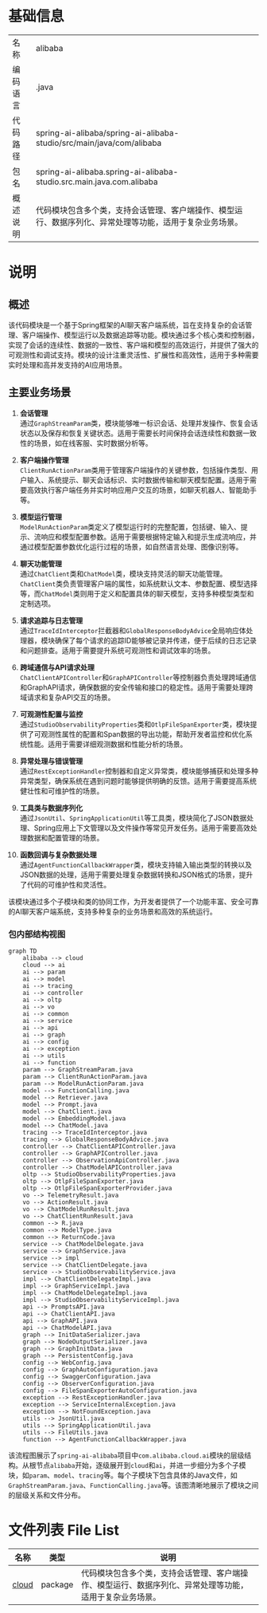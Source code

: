 # 基础信息

|      |      |
|------|------|
| 名称 | alibaba |
| 编码语言 | .java |
| 代码路径 | spring-ai-alibaba/spring-ai-alibaba-studio/src/main/java/com/alibaba |
| 包名 | spring-ai-alibaba.spring-ai-alibaba-studio.src.main.java.com.alibaba |
| 概述说明 | 代码模块包含多个类，支持会话管理、客户端操作、模型运行、数据序列化、异常处理等功能，适用于复杂业务场景。 |

# 说明

## 概述

该代码模块是一个基于Spring框架的AI聊天客户端系统，旨在支持复杂的会话管理、客户端操作、模型运行以及数据追踪等功能。模块通过多个核心类和控制器，实现了会话的连续性、数据的一致性、客户端和模型的高效运行，并提供了强大的可观测性和调试支持。模块的设计注重灵活性、扩展性和高效性，适用于多种需要实时处理和高并发支持的AI应用场景。

## 主要业务场景

1. **会话管理**  
   通过`GraphStreamParam`类，模块能够唯一标识会话、处理并发操作、恢复会话状态以及保存和恢复关键状态。适用于需要长时间保持会话连续性和数据一致性的场景，如在线客服、实时数据分析等。

2. **客户端操作管理**  
   `ClientRunActionParam`类用于管理客户端操作的关键参数，包括操作类型、用户输入、系统提示、聊天会话标识、实时数据传输和聊天模型配置。适用于需要高效执行客户端任务并实时响应用户交互的场景，如聊天机器人、智能助手等。

3. **模型运行管理**  
   `ModelRunActionParam`类定义了模型运行时的完整配置，包括键、输入、提示、流响应和模型配置参数。适用于需要根据特定输入和提示生成流响应，并通过模型配置参数优化运行过程的场景，如自然语言处理、图像识别等。

4. **聊天功能管理**  
   通过`ChatClient`类和`ChatModel`类，模块支持灵活的聊天功能管理。`ChatClient`类负责管理客户端的属性，如系统默认文本、参数配置、模型选择等，而`ChatModel`类则用于定义和配置具体的聊天模型，支持多种模型类型和定制选项。

5. **请求追踪与日志管理**  
   通过`TraceIdInterceptor`拦截器和`GlobalResponseBodyAdvice`全局响应体处理器，模块确保了每个请求的追踪ID能够被记录并传递，便于后续的日志记录和问题排查。适用于需要提升系统可观测性和调试效率的场景。

6. **跨域通信与API请求处理**  
   `ChatClientAPIController`和`GraphAPIController`等控制器负责处理跨域通信和GraphAPI请求，确保数据的安全传输和接口的稳定性。适用于需要处理跨域请求和复杂API交互的场景。

7. **可观测性配置与监控**  
   通过`StudioObservabilityProperties`类和`OtlpFileSpanExporter`类，模块提供了可观测性属性的配置和Span数据的导出功能，帮助开发者监控和优化系统性能。适用于需要详细观测数据和性能分析的场景。

8. **异常处理与错误管理**  
   通过`RestExceptionHandler`控制器和自定义异常类，模块能够捕获和处理多种异常类型，确保系统在遇到问题时能够提供明确的反馈。适用于需要提高系统健壮性和可维护性的场景。

9. **工具类与数据序列化**  
   通过`JsonUtil`、`SpringApplicationUtil`等工具类，模块简化了JSON数据处理、Spring应用上下文管理以及文件操作等常见开发任务。适用于需要高效处理数据和配置管理的场景。

10. **函数回调与复杂数据处理**  
   通过`AgentFunctionCallbackWrapper`类，模块支持输入输出类型的转换以及JSON数据的处理，适用于需要处理复杂数据转换和JSON格式的场景，提升了代码的可维护性和灵活性。

该模块通过多个子模块和类的协同工作，为开发者提供了一个功能丰富、安全可靠的AI聊天客户端系统，支持多种复杂的业务场景和高效的系统运行。


### 包内部结构视图

```mermaid
graph TD
    alibaba --> cloud
    cloud --> ai
    ai --> param
    ai --> model
    ai --> tracing
    ai --> controller
    ai --> oltp
    ai --> vo
    ai --> common
    ai --> service
    ai --> api
    ai --> graph
    ai --> config
    ai --> exception
    ai --> utils
    ai --> function
    param --> GraphStreamParam.java
    param --> ClientRunActionParam.java
    param --> ModelRunActionParam.java
    model --> FunctionCalling.java
    model --> Retriever.java
    model --> Prompt.java
    model --> ChatClient.java
    model --> EmbeddingModel.java
    model --> ChatModel.java
    tracing --> TraceIdInterceptor.java
    tracing --> GlobalResponseBodyAdvice.java
    controller --> ChatClientAPIController.java
    controller --> GraphAPIController.java
    controller --> ObservationApiController.java
    controller --> ChatModelAPIController.java
    oltp --> StudioObservabilityProperties.java
    oltp --> OtlpFileSpanExporter.java
    oltp --> OtlpFileSpanExporterProvider.java
    vo --> TelemetryResult.java
    vo --> ActionResult.java
    vo --> ChatModelRunResult.java
    vo --> ChatClientRunResult.java
    common --> R.java
    common --> ModelType.java
    common --> ReturnCode.java
    service --> ChatModelDelegate.java
    service --> GraphService.java
    service --> impl
    service --> ChatClientDelegate.java
    service --> StudioObservabilityService.java
    impl --> ChatClientDelegateImpl.java
    impl --> GraphServiceImpl.java
    impl --> ChatModelDelegateImpl.java
    impl --> StudioObservabilityServiceImpl.java
    api --> PromptsAPI.java
    api --> ChatClientAPI.java
    api --> GraphAPI.java
    api --> ChatModelAPI.java
    graph --> InitDataSerializer.java
    graph --> NodeOutputSerializer.java
    graph --> GraphInitData.java
    graph --> PersistentConfig.java
    config --> WebConfig.java
    config --> GraphAutoConfiguration.java
    config --> SwaggerConfiguration.java
    config --> ObserverConfiguration.java
    config --> FileSpanExporterAutoConfiguration.java
    exception --> RestExceptionHandler.java
    exception --> ServiceInternalException.java
    exception --> NotFoundException.java
    utils --> JsonUtil.java
    utils --> SpringApplicationUtil.java
    utils --> FileUtils.java
    function --> AgentFunctionCallbackWrapper.java
```

该流程图展示了`spring-ai-alibaba`项目中`com.alibaba.cloud.ai`模块的层级结构。从根节点`alibaba`开始，逐级展开到`cloud`和`ai`，并进一步细分为多个子模块，如`param`、`model`、`tracing`等。每个子模块下包含具体的Java文件，如`GraphStreamParam.java`、`FunctionCalling.java`等。该图清晰地展示了模块之间的层级关系和文件分布。

# 文件列表 File List

| 名称   | 类型  | 说明 |
|-------|------|-------------|
| [cloud](cloud/_module.md) | package | 代码模块包含多个类，支持会话管理、客户端操作、模型运行、数据序列化、异常处理等功能，适用于复杂业务场景。 |


